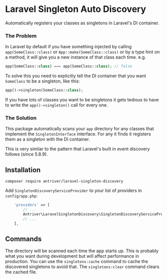 # Laravel Singleton Auto Discovery

Automatically registers your classes as singletons in Laravel's DI container.

### The Problem

In Laravel by default if you have something injected by calling `app(SomeClass::class)` or `App::make(SomeClass::class)` or by a type hint on a method, it will give you a new instance of that class each time.
e.g.
```php
app(SomeClass::class) === app(SomeClass::class); // false
```

To solve this you need to explicitly tell the DI container that you want `SomeClass` to be a singleton, like this:
```php
app()->singleton(SomeClass::class);
``` 

If you have lots of classes you want to be singletons it gets tedious to have to write the `app()->singleton()` call for every one.

### The Solution

This package automatically scans your `app` directory for any classes that implement the `SingletonInterface` interface. For any it finds it registers them as a singleton with the DI container.

This is very similar to the pattern that Laravel's built in event discovery follows (since 5.8.9).

## Installation

```
composer require antriver/laravel-singleton-discovery
```

Add `SingletonDiscoveryServiceProvider` to your list of providers in `config/app.php`:
```php
    'providers' => [
        // ...
        Antriver\LaravelSingletonDiscovery\SingletonDiscoveryServiceProvider::class,
        // ...
    ],
```

## Commands

The directory will be scanned each time the app starts up. This is probably what you want during development but will affect performance in production. You can use the `singletons:cache` command to cache the discovered singletons to avoid that. The `singletons:clear` command clears the cached file.
